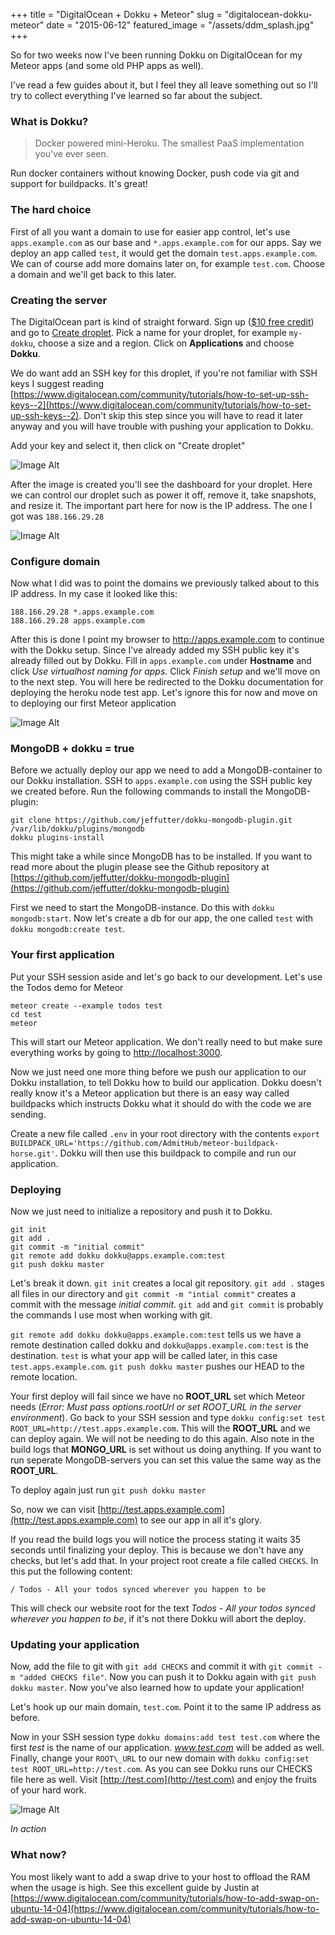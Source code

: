 +++
title = "DigitalOcean + Dokku + Meteor"
slug = "digitalocean-dokku-meteor"
date = "2015-06-12"
featured_image = "/assets/ddm_splash.jpg"
+++

So for two weeks now I've been running Dokku on DigitalOcean for my Meteor apps (and some old PHP apps as well).

I've read a few guides about it, but I feel they all leave something out so I'll try to collect everything I've learned so far about the subject.

### What is Dokku?

> Docker powered mini-Heroku. The smallest PaaS implementation you've ever seen.

Run docker containers without knowing Docker, push code via git and support for buildpacks. It's great!

### The hard choice

First of all you want a domain to use for easier app control, let's use `apps.example.com` as our base and `*.apps.example.com` for our apps. Say we deploy an app called `test`, it would get the domain `test.apps.example.com`. We can of course add more domains later on, for example `test.com`. Choose a domain and we'll get back to this later.

### Creating the server

The DigitalOcean part is kind of straight forward. Sign up ([$10 free credit](https://www.digitalocean.com/?refcode=36ba60ad6e89)) and go to [Create droplet](https://cloud.digitalocean.com/droplets/new). Pick a name for your droplet, for example `my-dokku`, choose a size and a region. Click on **Applications** and choose **Dokku**.

We do want add an SSH key for this droplet, if you're not familiar with SSH keys I suggest reading [https://www.digitalocean.com/community/tutorials/how-to-set-up-ssh-keys--2](https://www.digitalocean.com/community/tutorials/how-to-set-up-ssh-keys--2). Don't skip this step since you will have to read it later anyway and you will have trouble with pushing your application to Dokku.

Add your key and select it, then click on "Create droplet"

![Image Alt](/assets/ddm_create.png)

After the image is created you'll see the dashboard for your droplet. Here we can control our droplet such as power it off, remove it, take snapshots, and resize it. The important part here for now is the IP address. The one I got was `188.166.29.28`

![Image Alt](/assets/ddm_droplet.png)

### Configure domain

Now what I did was to point the domains we previously talked about to this IP address. In my case it looked like this:

    188.166.29.28 *.apps.example.com
    188.166.29.28 apps.example.com

After this is done I point my browser to http://apps.example.com to continue with the Dokku setup. Since I've already added my SSH public key it's already filled out by Dokku. Fill in `apps.example.com` under **Hostname** and click *Use virtualhost naming for apps*. Click *Finish setup* and we'll move on to the next step. You will here be redirected to the Dokku documentation for deploying the heroku node test app. Let's ignore this for now and move on to deploying our first Meteor application

![Image Alt](/assets/ddm_hostname.png)

### MongoDB + dokku = true

Before we actually deploy our app we need to add a MongoDB-container to our Dokku installation. SSH to `apps.example.com` using the SSH public key we created before. Run the following commands to install the MongoDB-plugin:

    git clone https://github.com/jeffutter/dokku-mongodb-plugin.git /var/lib/dokku/plugins/mongodb
    dokku plugins-install

This might take a while since MongoDB has to be installed. If you want to read more about the plugin please see the Github repository at [https://github.com/jeffutter/dokku-mongodb-plugin](https://github.com/jeffutter/dokku-mongodb-plugin)

First we need to start the MongoDB-instance. Do this with `dokku mongodb:start`. Now let's create a db for our app, the one called `test` with `dokku mongodb:create test`.

### Your first application

Put your SSH session aside and let's go back to our development. Let's use the Todos demo for Meteor

    meteor create --example todos test
    cd test
    meteor

This will start our Meteor application. We don't really need to but make sure everything works by going to [http://localhost:3000](http://localhost:3000).

Now we just need one more thing before we push our application to our Dokku installation, to tell Dokku how to build our application. Dokku doesn't really know it's a Meteor application but there is an easy way called buildpacks which instructs Dokku what it should do with the code we are sending.

Create a new file called `.env` in your root directory with the contents `export BUILDPACK_URL='https://github.com/AdmitHub/meteor-buildpack-horse.git'`. Dokku will then use this buildpack to compile and run our application.

### Deploying

Now we just need to initialize a repository and push it to Dokku.

    git init
    git add .
    git commit -m "initial commit"
    git remote add dokku dokku@apps.example.com:test
    git push dokku master

Let's break it down. `git init` creates a local git repository. `git add .` stages all files in our directory and `git commit -m "intial commit"` creates a commit with the message *initial commit*. `git add` and `git commit` is probably the commands I use most when working with git.

`git remote add dokku dokku@apps.example.com:test` tells us we have a remote destination called dokku and `dokku@apps.example.com:test` is the destination. `test` is what your app will be called later, in this case `test.apps.example.com`. `git push dokku master` pushes our HEAD to the remote location.

Your first deploy will fail since we have no **ROOT\_URL** set which Meteor needs (*Error: Must pass options.rootUrl or set ROOT_URL in the server environment*). Go back to your SSH session and type `dokku config:set test ROOT_URL=http://test.apps.example.com`. This will the **ROOT\_URL** and we can deploy again. We will not be needing to do this again. Also note in the build logs that **MONGO\_URL** is set without us doing anything. If you want to run seperate MongoDB-servers you can set this value the same way as the **ROOT\_URL**.

To deploy again just run `git push dokku master`

So, now we can visit [http://test.apps.example.com](http://test.apps.example.com) to see our app in all it's glory.

If you read the build logs you will notice the process stating it waits 35 seconds until finalizing your deploy. This is because we don't have any checks, but let's add that. In your project root create a file called `CHECKS`. In this put the following content:

    / Todos - All your todos synced wherever you happen to be

This will check our website root for the text *Todos - All your todos synced wherever you happen to be*, if it's not there Dokku will abort the deploy.

### Updating your application

Now, add the file to git with `git add CHECKS` and commit it with `git commit -m "added CHECKS file"`. Now you can push it to Dokku again with `git push dokku master`. Now you've also learned how to update your application!

Let's hook up our main domain, `test.com`. Point it to the same IP address as before.

Now in your SSH session type `dokku domains:add test test.com` where the first *test* is the name of our application. *www.test.com* will be added as well. Finally, change your `ROOT\_URL` to our new domain with `dokku config:set test ROOT_URL=http://test.com`. As you can see Dokku runs our CHECKS file here as well. Visit [http://test.com](http://test.com) and enjoy the fruits of your hard work.

![Image Alt](/assets/ddm_deployed.gif)

*In action*

### What now?

You most likely want to add a swap drive to your host to offload the RAM when the usage is high. See this excellent guide by Justin at [https://www.digitalocean.com/community/tutorials/how-to-add-swap-on-ubuntu-14-04](https://www.digitalocean.com/community/tutorials/how-to-add-swap-on-ubuntu-14-04)
